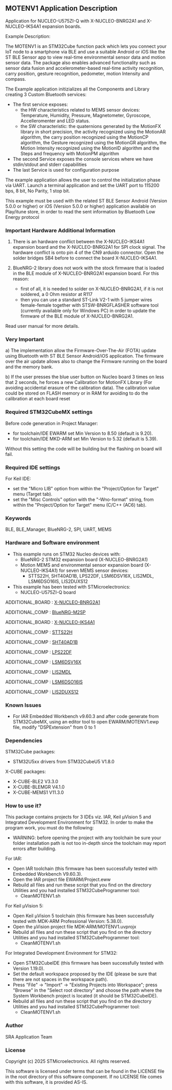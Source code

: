 ## <b>MOTENV1 Application Description</b>

Application for NUCLEO-U575ZI-Q with X-NUCLEO-BNRG2A1 and X-NUCLEO-IKS4A1 expansion boards.

Example Description:

The MOTENV1 is an STM32Cube function pack which lets you connect your IoT node to a smartphone via BLE and use a suitable Android or iOS like the ST BLE Sensor app to view real-time environmental sensor data and motion sensor data.
The package also enables advanced functionality such as sensor data fusion and accelerometer-based real-time activity recognition, carry position, gesture recognition, pedometer, motion Intensity and compass.  

The Example application initizializes all the Components and Library creating 3 Custom Bluetooth services:

 - The first service exposes:
   - the HW characteristics related to MEMS sensor devices: Temperature, Humidity,
     Pressure, Magnetometer, Gyroscope, Accelleromenter and LED status.
   - the SW characteristic: the quaternions generated by the MotionFX library 
     in short precision, the activity recognized using the MotionAR algorithm, the carry position
     recognized using the MotionCP algorithm, the Gesture recognized using the MotionGR algorithm,
     the Motion Intensity recognized using the MotionID algorithm and the Steps and frequency with MotionPM algorithm
 - The second Service exposes the console services where we have stdin/stdout and stderr capabilities
 - The last Service is used for configuration purpose

The example application allows the user to control the initialization phase via UART.
Launch a terminal application and set the UART port to 115200 bps, 8 bit, No Parity, 1 stop bit.
 
This example must be used with the related ST BLE Sensor Android (Version 5.0.0 or higher) or iOS (Version 5.0.0 or higher) application available on Play/itune store,
in order to read the sent information by Bluetooth Low Energy protocol

### <b>Important Hardware Additional Information</b>

1) There is an hardware conflict between the X-NUCLEO-IKS4A1 expansion board and the X-NUCLEO-BNRG2A1 for SPI clock signal.
   The hardware conflict is onto pin 4 of the CN9 arduido connector.
   Open the solder bridges SB4 before to connect the board  X-NUCLEO-IKS4A1.

2) BlueNRG-2 library does not work with the stock firmware that is loaded in the BLE module of X-NUCLEO-BNRG2A1 expansion board.
   For this reason:

   - first of all, it is needed to solder on X-NUCLEO-BNRG2A1, if it is not soldered, a 0 Ohm resistor at R117
   - then you can use a standard ST-Link V2-1 with 5 jumper wires female-female together with STSW-BNRGFLASHER software tool
     (currently available only for Windows PC) in order to update the firmware of the BLE module of X-NUCLEO-BNRG2A1.
   
Read user manual for more details.

### <b>Very Important</b>

a) The implementation allow the Firmware-Over-The-Air (FOTA) update using Bluetooth with ST BLE Sensor Android/iOS application.
   The firmware over the air update allows also to change the Firmware running on the board and the memory bank.
 
b) If the user presses the blue user button on Nucleo board 3 times on less that 2 seconds, he forces a new
   Calibration for MotionFX Library (For avoiding accidental erasure of the calibration data).
   The calibration value could be stored on FLASH memory or in RAM for avoiding to do the calibration at each board reset

### <b>Required STM32CubeMX settings</b>

Before code generation in Project Manager:

 - for toolchain/IDE EWARM set Min Version to 8.50 (default is 9.20).
 - for toolchain/IDE MKD-ARM set Min Version to 5.32 (default is 5.39).
 
Without this setting the code will be building but the flashing on board will fail.

### <b>Required IDE settings</b>

For Keil IDE:

 - set the "Micro LIB" option from within the "Project/Option for Target" menu (Target tab).
 - set the "Misc Controls" option with the "-Wno-format" string, from within the "Project/Option for Target" menu (C/C++ (AC6) tab).
 

### <b>Keywords</b>

BLE, BLE_Manager, BlueNRG-2, SPI, UART, MEMS

### <b>Hardware and Software environment</b>

  - This example runs on STM32 Nucleo devices with:
    - BlueNRG-2 STM32 expansion board (X-NUCLEO-BNRG2A1)
	- Motion MEMS and environmental sensor expansion board (X-NUCLEO-IKS4A1) for seven MEMS sensor devices:
	  - STTS22H, SHT40AD1B, LPS22DF, LSM6DSV16X, LIS2MDL, LSM6DSO16IS, LIS2DUXS12
  - This example has been tested with STMicroelectronics:
    - NUCLEO-U575ZI-Q board
	
ADDITIONAL_BOARD : [X-NUCLEO-BNRG2A1](https://www.st.com/en/ecosystems/x-nucleo-bnrg2a1.html)

ADDITIONAL_COMP : [BlueNRG-M2SP](https://www.st.com/en/wireless-connectivity/bluenrg-2.html)

ADDITIONAL_BOARD : [X-NUCLEO-IKS4A1](https://www.st.com/en/ecosystems/x-nucleo-iks4a1.html)

ADDITIONAL_COMP : [STTS22H](https://www.st.com/en/mems-and-sensors/stts22h.html)

ADDITIONAL_COMP : [SHT40AD1B](https://www.soselectronic.com/en/products/sensirion/sht40-ad1b-r3-358587?_gl=1*12yjica*_up*MQ..&gclid=CjwKCAiAzJOtBhALEiwAtwj8tgO6sA9AHOiK-vJST1oi05qBQlng9UB9TxW9kUeC503dwLf6oZNJxhoC348QAvD_BwE)

ADDITIONAL_COMP : [LPS22DF](https://www.st.com/en/mems-and-sensors/lps22df.html)

ADDITIONAL_COMP : [LSM6DSV16X](https://www.st.com/en/mems-and-sensors/lsm6dsv16x.html)

ADDITIONAL_COMP : [LIS2MDL](https://www.st.com/en/mems-and-sensors/lis2mdl.html)

ADDITIONAL_COMP : [LSM6DSO16IS](https://www.st.com/en/mems-and-sensors/lsm6dso16is.html)

ADDITIONAL_COMP : [LIS2DUXS12](https://www.st.com/en/mems-and-sensors/lis2dux12.html)

### <b>Known Issues</b>

- For IAR Embedded Workbench v9.60.3 and after code generate from STM32CubeMX, using an editor tool to open EWARM/MOTENV1.ewp file, modify "DSPExtension" from 0 to 1

### <b>Dependencies</b>

STM32Cube packages:

  - STM32U5xx drivers from STM32CubeU5 V1.8.0
  
X-CUBE packages:

  - X-CUBE-BLE2 V3.3.0
  - X-CUBE-BLEMGR V4.1.0
  - X-CUBE-MEMS1 V11.3.0

### <b>How to use it?</b>

This package contains projects for 3 IDEs viz. IAR, Keil µVision 5 and Integrated Development Environment for STM32. 
In order to make the  program work, you must do the following:

 - WARNING: before opening the project with any toolchain be sure your folder
   installation path is not too in-depth since the toolchain may report errors
   after building.

For IAR:

 - Open IAR toolchain (this firmware has been successfully tested with Embedded Workbench V9.60.3).
 - Open the IAR project file EWARM/Project.eww
 - Rebuild all files and run these script that you find on the directory Utilities and you had installed STM32CubeProgrammer tool:
   - CleanMOTENV1.sh

For Keil µVision 5:

 - Open Keil µVision 5 toolchain (this firmware has been successfully tested with MDK-ARM Professional Version: 5.38.0).
 - Open the µVision project file MDK-ARM/MOTENV1.uvprojx
 - Rebuild all files and run these script that you find on the directory Utilities and you had installed STM32CubeProgrammer tool:
   - CleanMOTENV1.sh
 
For Integrated Development Environment for STM32:

 - Open STM32CubeIDE (this firmware has been successfully tested with Version 1.19.0).
 - Set the default workspace proposed by the IDE (please be sure that there are not spaces in the workspace path).
 - Press "File" -> "Import" -> "Existing Projects into Workspace"; press "Browse" in the "Select root directory" and choose the path where the System
   Workbench project is located (it should be STM32CubeIDE). 
 - Rebuild all files and run these script that you find on the directory Utilities and you had installed STM32CubeProgrammer tool:
   - CleanMOTENV1.sh

### <b>Author</b>

SRA Application Team

### <b>License</b>

Copyright (c) 2025 STMicroelectronics.
All rights reserved.

This software is licensed under terms that can be found in the LICENSE file
in the root directory of this software component.
If no LICENSE file comes with this software, it is provided AS-IS.